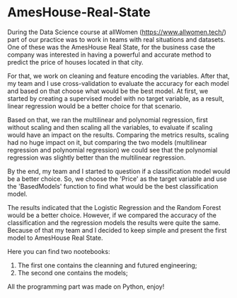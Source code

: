# AmesHouse-Real-State


During the Data Science course at allWomen (https://www.allwomen.tech/) part of our practice was to work in teams with real situations and datasets. One of these was the AmesHouse Real State, for the business case the company was interested in having a powerful and accurate method to predict the price of houses located in that city.

For that, we work on cleaning and feature encoding the variables. After that, my team and I use cross-validation to evaluate the accuracy for each model and based on that choose what would be the best model. At first, we started by creating a supervised model with no target variable, as a result, linear regression would be a better choice for that scenario. 

Based on that, we ran the multilinear and polynomial regression, first without scaling and then scaling all the variables, to evaluate if scaling would have an impact on the results. Comparing the metrics results, scaling had no huge impact on it, but comparing the two models (multilinear regression and polynomial regression) we could see that the polynomial regression was slightly better than the multilinear regression.

By the end, my team and I started to question if a classification model would be a better choice. So, we choose the 'Price' as the target variable and use the 'BasedModels' function to find what would be the best classification model. 

The results indicated that the Logistic Regression and the Random Forest would be a better choice.  However, if we compared the accuracy of the classification and the regression models the results were quite the same. Because of that my team and I decided to keep simple and present the first model to AmesHouse Real State.

Here you can find two nootebooks:
 1. The first one contains the cleanning and futured engineering;
 2. The second one contains the models;

All the programming part was made on Python, enjoy!
